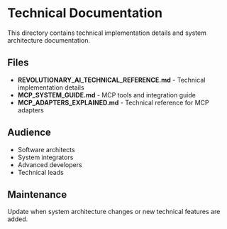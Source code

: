 # Technical Documentation

This directory contains technical implementation details and system architecture documentation.

## Files

- **REVOLUTIONARY_AI_TECHNICAL_REFERENCE.md** - Technical implementation details
- **MCP_SYSTEM_GUIDE.md** - MCP tools and integration guide
- **MCP_ADAPTERS_EXPLAINED.md** - Technical reference for MCP adapters

## Audience

- Software architects
- System integrators  
- Advanced developers
- Technical leads

## Maintenance

Update when system architecture changes or new technical features are added.
